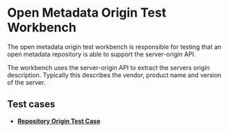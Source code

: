 <!-- SPDX-License-Identifier: Apache-2.0 -->
  
# Open Metadata Origin Test Workbench

The open metadata origin test workbench is responsible for testing that an open metadata repository
is able to support the server-origin API.

The workbench uses the server-origin API to extract the servers origin description.
Typically this describes the vendor, product name and version of the server.

## Test cases

* **[Repository Origin Test Case](repository-origin-test-case.md)**


  